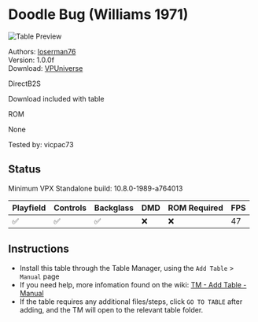 # Doodle Bug (Williams 1971)

![Table Preview](../../images/vpx-doodlebug-preview.png)

Authors: [loserman76](https://vpuniverse.com/profile/2798-loserman76/)  
Version: 1.0.0f  
Download: [VPUniverse](https://vpuniverse.com/files/file/8347-doodle-bug-williams-1971/)

DirectB2S

Download included with table

ROM

None

Tested by: vicpac73

## Status 

Minimum VPX Standalone build: 10.8.0-1989-a764013

| Playfield | Controls | Backglass | DMD | ROM Required | FPS | 
|-----------|----------|-----------|-----|--------------|-----|
| :white_check_mark: | :white_check_mark: | :white_check_mark: | :x: | :x: | 47 |

## Instructions

- Install this table through the Table Manager, using the `Add Table` > `Manual` page
- If you need help, more infomation found on the wiki: [TM - Add Table - Manual](https://github.com/LegendsUnchained/vpx-standalone-alp4k/wiki/%5B04%5D-%F0%9F%A7%A1-TM-%E2%80%90-Other-Features#add-table---manual)
- If the table requires any additional files/steps, click `GO TO TABLE` after adding, and the TM will open to the relevant table folder.

